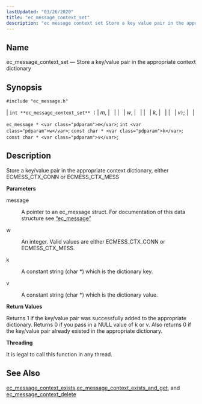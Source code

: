 ```yaml
---
lastUpdated: "03/26/2020"
title: "ec_message_context_set"
description: "ec message context set Store a key value pair in the appropriate context dictionary int ec message context set m w k v ec message m int w const char k const char v Store a key value pair in the appropriate context dictionary either ECMESS CTX CONN or ECMESS..."
---
```


<a name="apis.ec_message_context_set"></a> 
## Name

ec_message_context_set — Store a key/value pair in the appropriate context dictionary

## Synopsis

`#include "ec_message.h"`

| `int **ec_message_context_set** (` | <var class="pdparam">m</var>, |   |
|   | <var class="pdparam">w</var>, |   |
|   | <var class="pdparam">k</var>, |   |
|   | <var class="pdparam">v</var>`)`; |   |

`ec_message * <var class="pdparam">m</var>`;
`int <var class="pdparam">w</var>`;
`const char * <var class="pdparam">k</var>`;
`const char * <var class="pdparam">v</var>`;<a name="idp55494096"></a> 
## Description

Store a key/value pair in the appropriate context dictionary, either ECMESS_CTX_CONN or ECMESS_CTX_MESS

**<a name="idp55495392"></a> Parameters**

<dl class="variablelist">

<dt>message</dt>

<dd>

A pointer to an ec_message struct. For documentation of this data structure see [“ec_message”](/momentum/3/3-api/structs-ec-message)

</dd>

<dt>w</dt>

<dd>

An integer. Valid values are either ECMESS_CTX_CONN or ECMESS_CTX_MESS.

</dd>

<dt>k</dt>

<dd>

A constant string (char *) which is the dictionary key.

</dd>

<dt>v</dt>

<dd>

A constant string (char *) which is the dictionary value.

</dd>

</dl>

**<a name="idp55504352"></a> Return Values**

Returns 1 if the key/value pair was successfully added to the appropriate dictionary. Returns 0 if you pass in a NULL value of k or v. Also returns 0 if the key/value pair already existed in the appropriate dictionary.

**<a name="idp55505488"></a> Threading**

It is legal to call this function in any thread.

<a name="idp55506592"></a> 
## See Also

[ec_message_context_exists](/momentum/3/3-api/apis-ec-message-context-exists),[ec_message_context_exists_and_get](/momentum/3/3-api/apis-ec-message-context-exists-and-get), and [ec_message_context_delete](/momentum/3/3-api/apis-ec-message-context-delete)